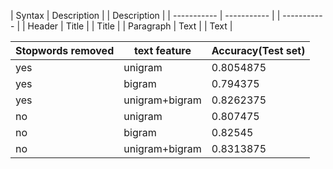 | Syntax      | Description | | Description |
| ----------- | ----------- | | ----------- |
| Header      | Title       | | Title       |
| Paragraph   | Text        | | Text        |


| Stopwords removed | text feature        | Accuracy(Test set) |
|---------------|---------------------|--------------------|
| yes           | unigram             | 0.8054875          |
| yes           | bigram              | 0.794375           |
| yes           | unigram+bigram      | 0.8262375          |
| no            | unigram             | 0.807475           |
| no              | bigram              | 0.82545            |
| no              | unigram+bigram      | 0.8313875          |